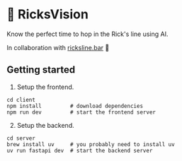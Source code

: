 # 🔮 RicksVision
Know the perfect time to hop in the Rick's line using AI.

In collaboration with [ricksline.bar](https://ricksline.bar) 🥂


## Getting started
1. Setup the frontend.

```
cd client
npm install         # download dependencies
npm run dev         # start the frontend server
```

2. Setup the backend.
```
cd server
brew install uv     # you probably need to install uv
uv run fastapi dev  # start the backend server
```
